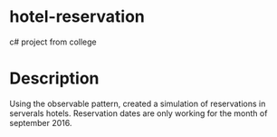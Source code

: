 # hotel-reservation
c# project from college

# Description
Using the observable pattern, created a simulation of reservations in serverals hotels. Reservation dates are only working for the month of september 2016.